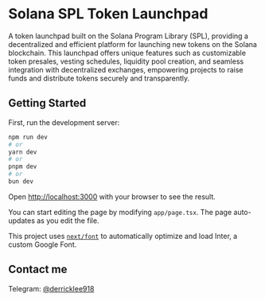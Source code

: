# Solana SPL Token Launchpad

A token launchpad built on the Solana Program Library (SPL), providing a decentralized and efficient platform for launching new tokens on the Solana blockchain. This launchpad offers unique features such as customizable token presales, vesting schedules, liquidity pool creation, and seamless integration with decentralized exchanges, empowering projects to raise funds and distribute tokens securely and transparently.

## Getting Started

First, run the development server:

```bash
npm run dev
# or
yarn dev
# or
pnpm dev
# or
bun dev
```

Open [http://localhost:3000](http://localhost:3000) with your browser to see the result.

You can start editing the page by modifying `app/page.tsx`. The page auto-updates as you edit the file.

This project uses [`next/font`](https://nextjs.org/docs/basic-features/font-optimization) to automatically optimize and load Inter, a custom Google Font.

## Contact me

Telegram: [@derricklee918](https://t.me/@derricklee918)